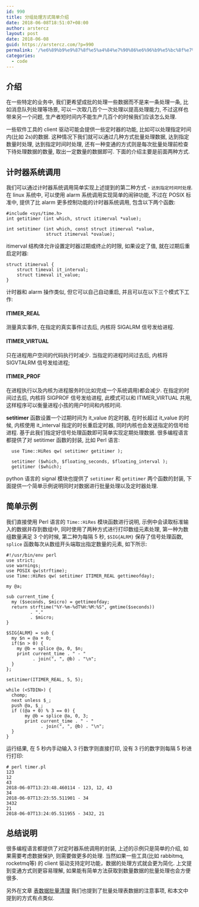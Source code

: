 ```yaml
---
id: 990
title: 分组处理方式简单介绍
date: 2018-06-08T18:51:07+08:00
author: arstercz
layout: post
date: 2018-06-08
guid: https://arstercz.com/?p=990
permalink: '/%e6%89%b9%e9%87%8f%e5%a4%84%e7%90%86%e6%96%b9%e5%bc%8f%e7%ae%80%e5%8d%95%e4%bb%8b%e7%bb%8d/'
categories:
  - code
---
```

## 介绍

在一些特定的业务中, 我们更希望成批的处理一些数据而不是来一条处理一条, 比如消息队列处理等场景, 可以一次取几百个一次处理以提高处理能力, 不过这样也带来另一个问题, 生产者短时间内不能生产几百个的时候我们应该怎么处理.  

一些软件工具的 client 驱动可能会提供一些定时器的功能, 比如可以处理指定时间内(比如 2s)的数据. 这种情况下我们就可以通过几种方式批量处理数据, 达到指定数量时处理, 达到指定时间时处理, 还有一种变通的方式则是每次批量处理前检查下待处理数据的数量, 取出一定数量的数据即可. 下面的介绍主要是前面两种方式.

## 计时器系统调用

我们可以通过计时器系统调用简单实现上述提到的第二种方式 - `达到指定时间时处理`. 在 linux 系统中, 可以使用 alarm 系统调用实现简单的闹钟功能, 不过在 POSIX 标准中, 提供了比 alarm 更多控制功能的计时器系统调用,  包含以下两个函数:
```
#include <sys/time.h>
int getitimer (int which, struct itimerval *value);

int setitimer (int which, const struct itimerval *value,
               struct itimerval *ovalue);
```

itimerval 结构体允许设置定时器过期或终止的时限, 如果设定了值, 就在过期后重启定时器:
```
struct itimerval {
    struct timeval it_interval;
    struct timeval it_value;
}
```
计时器和 alarm 操作类似, 但它可以自己自动重启, 并且可以在以下三个模式下工作:

#### ITIMER_REAL
测量真实事件, 在指定的真实事件过去后, 内核将 SIGALRM 信号发给进程.

#### ITIMER_VIRTUAL
只在进程用户空间的代码执行时减少. 当指定的进程时间过去后, 内核将 SIGVTALRM 信号发给进程;

#### ITIMER_PROF
在进程执行以及内核为进程服务时(比如完成一个系统调用)都会减少. 在指定的时间过去后, 内核将 SIGPROF 信号发给进程, 此模式可以和 ITIMER_VIRTUAL 共用, 这样程序可以衡量进程小孩的用户时间和内核时间.

**setitimer** 函数设置一个过期时间为 it_value 的定时器, 在时长超过 it_value 的时候, 内核使用 it_interval 指定的时长重启定时器, 同时内核也会发送指定的信号给进程. 基于此我们指定好信号处理函数即可简单实现定期处理数据. 很多编程语言都提供了对 setitimer 函数的封装, 比如 Perl 语言:
```
  use Time::HiRes qw( setitimer getitimer );

  setitimer ($which, $floating_seconds, $floating_interval );
  getitimer ($which);
```

python 语言的 signal 模块也提供了 `setitimer` 和 `getitimer` 两个函数的封装, 下面提供一个简单示例说明同时对数据进行批量处理以及定时器处理.

## 简单示例

我们直接使用 Perl 语言的 `Time::HiRes` 模块函数进行说明, 示例中会读取标准输入的数据并存到数组中, 同时使用了两种方式进行打印数组元素处理, 第一种为数组数量满足 3 个的时候, 第二种为每隔 5 秒, `$SIG{ALRM}` 保存了信号处理函数, `splice` 函数每次从数组开头端取出指定数量的元素, 如下所示:

```
#!/usr/bin/env perl
use strict;
use warnings;
use POSIX qw(strftime);
use Time::HiRes qw( setitimer ITIMER_REAL gettimeofday);

my @a;

sub current_time {
  my ($seconds, $micro) = gettimeofday;
  return strftime("%Y-%m-%dT%H:%M:%S", gmtime($seconds))
         . "."
         . $micro;
}

$SIG{ALRM} = sub {
  my $n = @a + 0;
  if($n > 0) {
    my @b = splice @a, 0, $n;
    print current_time . " - "    
          . join(", ", @b) . "\n";
  }
};

setitimer(ITIMER_REAL, 5, 5);

while (<STDIN>) {
  chomp;
  next unless $_;
  push @a, $_;
  if ((@a + 0) % 3 == 0) {
       my @b = splice @a, 0, 3;
       print current_time . " - "    
             . join(", ", @b) . "\n";
  }
}
```

运行结果, 在 5 秒内手动输入 3 行数字则直接打印,  没有 3 行的数字则每隔 5 秒进行打印:
```
# perl timer.pl 
123
12
43
2018-06-07T13:23:48.460114 - 123, 12, 43
34
2018-06-07T13:23:55.511901 - 34
3432
21
2018-06-07T13:24:05.511955 - 3432, 21
```

## 总结说明

很多编程语言都提供了对定时器系统调用的封装, 上述的示例只是简单的介绍, 如果需要考虑数据保护, 则需要做更多的处理. 当然如果一些工具(比如 rabbitmq, rocketmq等) 的 client 驱动支持定时功能，数据的处理方式就会更为简化. 上文提到变通方式则更容易理解, 如果能有简单方法获取到数量数据的批量处理也会方便很多. 

另外在文章 [表数据批量清理](https://blog.arstercz.com/%E8%A1%A8%E8%AE%B0%E5%BD%95%E6%B8%85%E7%90%86%E6%B3%A8%E6%84%8F%E4%BA%8B%E9%A1%B9/) 我们也提到了批量处理表数据的注意事项, 和本文中提到的方式有点类似.
